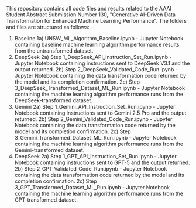 This repository contains all code files and results related to the AAAI Student Abstract Submission Number 130, "Generative AI-Driven Data Transformation for Enhanced Machine Learning
Performance". The folders and files are structured as follows:
1) Baseline
   1a) UNSW_ML_Algorithm_Baseline.ipynb - Jupyter Notebook containing baseline machine learning algorithm performance results from the untransformed dataset.
2) DeepSeek
   2a) Step 1_DeepSeek_API_Instruction_Set_Run.ipynb - Jupyter Notebook containing instructions sent to DeepSeek V3.1 and the output returned.
   2b) Step 2_DeepSeek_Validated_Code_Run.ipynb - Jupyter Notebook containing the data transformation code returned by the model and its completion confirmation.
   2c) Step 3_DeepSeek_Transformed_Dataset_ML_Run.ipynb - Jupyter Notebook containing the machine learning algorithm performance runs from the DeepSeek-transformed dataset.
3) Gemini
   2a) Step 1_Gemini_API_Instruction_Set_Run.ipynb - Jupyter Notebook containing instructions sent to Gemini 2.5 Pro and the output returned.
   2b) Step 2_Gemini_Validated_Code_Run.ipynb - Jupyter Notebook containing the data transformation code returned by the model and its completion confirmation.
   2c) Step 3_Gemini_Transformed_Dataset_ML_Run.ipynb - Jupyter Notebook containing the machine learning algorithm performance runs from the Gemini-transformed dataset.
4) DeepSeek
   2a) Step 1_GPT_API_Instruction_Set_Run.ipynb - Jupyter Notebook containing instructions sent to GPT-5 and the output returned.
   2b) Step 2_GPT_Validated_Code_Run.ipynb - Jupyter Notebook containing the data transformation code returned by the model and its completion confirmation.
   2c) Step 3_GPT_Transformed_Dataset_ML_Run.ipynb - Jupyter Notebook containing the machine learning algorithm performance runs from the GPT-transformed dataset.
